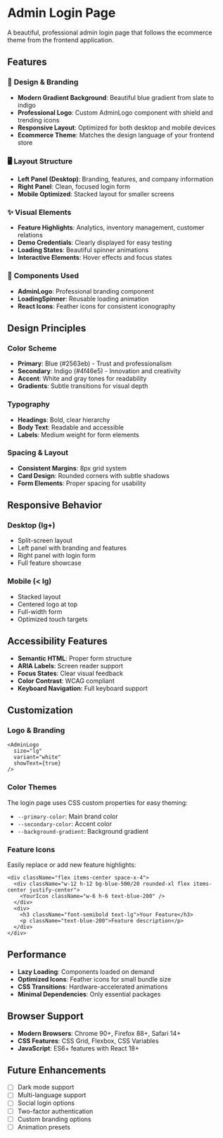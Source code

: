# Admin Login Page

A beautiful, professional admin login page that follows the ecommerce theme from the frontend application.

## Features

### 🎨 **Design & Branding**
- **Modern Gradient Background**: Beautiful blue gradient from slate to indigo
- **Professional Logo**: Custom AdminLogo component with shield and trending icons
- **Responsive Layout**: Optimized for both desktop and mobile devices
- **Ecommerce Theme**: Matches the design language of your frontend store

### 🖥️ **Layout Structure**
- **Left Panel (Desktop)**: Branding, features, and company information
- **Right Panel**: Clean, focused login form
- **Mobile Optimized**: Stacked layout for smaller screens

### ✨ **Visual Elements**
- **Feature Highlights**: Analytics, inventory management, customer relations
- **Demo Credentials**: Clearly displayed for easy testing
- **Loading States**: Beautiful spinner animations
- **Interactive Elements**: Hover effects and focus states

### 🔧 **Components Used**
- **AdminLogo**: Professional branding component
- **LoadingSpinner**: Reusable loading animation
- **React Icons**: Feather icons for consistent iconography

## Design Principles

### **Color Scheme**
- **Primary**: Blue (#2563eb) - Trust and professionalism
- **Secondary**: Indigo (#4f46e5) - Innovation and creativity
- **Accent**: White and gray tones for readability
- **Gradients**: Subtle transitions for visual depth

### **Typography**
- **Headings**: Bold, clear hierarchy
- **Body Text**: Readable and accessible
- **Labels**: Medium weight for form elements

### **Spacing & Layout**
- **Consistent Margins**: 8px grid system
- **Card Design**: Rounded corners with subtle shadows
- **Form Elements**: Proper spacing for usability

## Responsive Behavior

### **Desktop (lg+)**
- Split-screen layout
- Left panel with branding and features
- Right panel with login form
- Full feature showcase

### **Mobile (< lg)**
- Stacked layout
- Centered logo at top
- Full-width form
- Optimized touch targets

## Accessibility Features

- **Semantic HTML**: Proper form structure
- **ARIA Labels**: Screen reader support
- **Focus States**: Clear visual feedback
- **Color Contrast**: WCAG compliant
- **Keyboard Navigation**: Full keyboard support

## Customization

### **Logo & Branding**
```tsx
<AdminLogo 
  size="lg" 
  variant="white" 
  showText={true} 
/>
```

### **Color Themes**
The login page uses CSS custom properties for easy theming:
- `--primary-color`: Main brand color
- `--secondary-color`: Accent color
- `--background-gradient`: Background gradient

### **Feature Icons**
Easily replace or add new feature highlights:
```tsx
<div className="flex items-center space-x-4">
  <div className="w-12 h-12 bg-blue-500/20 rounded-xl flex items-center justify-center">
    <YourIcon className="w-6 h-6 text-blue-200" />
  </div>
  <div>
    <h3 className="font-semibold text-lg">Your Feature</h3>
    <p className="text-blue-200">Feature description</p>
  </div>
</div>
```

## Performance

- **Lazy Loading**: Components loaded on demand
- **Optimized Icons**: Feather icons for small bundle size
- **CSS Transitions**: Hardware-accelerated animations
- **Minimal Dependencies**: Only essential packages

## Browser Support

- **Modern Browsers**: Chrome 90+, Firefox 88+, Safari 14+
- **CSS Features**: CSS Grid, Flexbox, CSS Variables
- **JavaScript**: ES6+ features with React 18+

## Future Enhancements

- [ ] Dark mode support
- [ ] Multi-language support
- [ ] Social login options
- [ ] Two-factor authentication
- [ ] Custom branding options
- [ ] Animation presets

